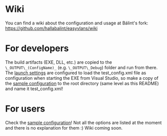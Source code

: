 # Wiki

You can find a wiki about the configuration and usage at Bálint's fork: https://github.com/hallabalint/easyvlans/wiki

# For developers

The build artifacts (EXE, DLL, etc.) are copied to the `\_OUTPUT\_(ConfigName)_` (e.g. `\_OUTPUT\_Debug`) folder and run from there. The [launch settings](easyvlans/Properties/launchSettings.json) are configured to load the test_config.xml file as configuration when starting the EXE from Visual Studio, so make a copy of the [sample configuration](easyvlans/sample_config.xml) to the root directory (same level as this README) and name it test_config.xml!

# For users

Check the [sample configuration](easyvlans/sample_config.xml)! Not all the options are listed at the moment and there is no explanation for them :) Wiki coming soon.
